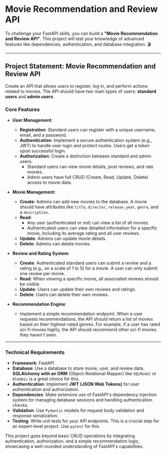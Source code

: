 # Movie Recommendation and Review API

To challenge your FastAPI skills, you can build a **"Movie Recommendation and Review API"**. This project will test your knowledge of advanced features like dependencies, authentication, and database integration. 🎬

***

## Project Statement: Movie Recommendation and Review API

Create an API that allows users to register, log in, and perform actions related to movies. The API should have two main types of users: **standard users** and **admin users**.

### Core Features

* **User Management**:
    * **Registration**: Standard users can register with a unique username, email, and a password.
    * **Authentication**: Implement a secure authentication system (e.g., JWT) to handle user login and protect routes. Users get a token upon successful login.
    * **Authorization**: Create a distinction between standard and admin users.
        * Standard users can view movie details, post reviews, and rate movies.
        * Admin users have full CRUD (Create, Read, Update, Delete) access to movie data.

* **Movie Management**:
    * **Create**: Admins can add new movies to the database. A movie should have attributes like `title`, `director`, `release_year`, `genre`, and a `description`.
    * **Read**:
        * Any user (authenticated or not) can view a list of all movies.
        * Authenticated users can view detailed information for a specific movie, including its average rating and all user reviews.
    * **Update**: Admins can update movie details.
    * **Delete**: Admins can delete movies.

* **Review and Rating System**:
    * **Create**: Authenticated standard users can submit a review and a rating (e.g., on a scale of 1 to 5) for a movie. A user can only submit one review per movie.
    * **Read**: When viewing a specific movie, all associated reviews should be visible.
    * **Update**: Users can update their own reviews and ratings.
    * **Delete**: Users can delete their own reviews.

* **Recommendation Engine**:
    * Implement a simple recommendation endpoint. When a user requests recommendations, the API should return a list of movies based on their highest-rated genres. For example, if a user has rated sci-fi movies highly, the API should recommend other sci-fi movies they haven't seen.

***

### Technical Requirements

* **Framework**: FastAPI
* **Database**: Use a database to store movie, user, and review data. **SQLAlchemy with an ORM** (Object-Relational Mapper) like `SQLModel` or `Alembic` is a great choice for this.
* **Authentication**: Implement **JWT (JSON Web Tokens)** for user authentication and authorization.
* **Dependencies**: Make extensive use of FastAPI's dependency injection system for managing database sessions and handling authentication checks.
* **Validation**: Use `Pydantic` models for request body validation and response serialization.
* **Testing**: Write unit tests for your API endpoints. This is a crucial step for an expert-level project. Use `pytest` for this.

This project goes beyond basic CRUD operations by integrating authentication, authorization, and a simple recommendation logic, showcasing a well-rounded understanding of FastAPI's capabilities.